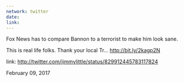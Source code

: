 ```yaml
---
network: twitter
date:
link:
---
```

Fox News has to compare Bannon to a terrorist to make him look sane. 

This is real life folks. Thank your local Tr… http://bit.ly/2kagp2N 

link: http://twitter.com/jimmylittle/status/829912445783117824 

February 09, 2017